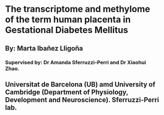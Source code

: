 # The transcriptome and methylome of the term human placenta in Gestational Diabetes Mellitus

## By: Marta Ibañez Lligoña

### Supervised by: Dr Amanda Sferruzzi-Perri and Dr Xiaohui Zhao.

## Universitat de Barcelona (UB) amd University of Cambridge (Department of Physiology, Development and Neuroscience). Sferruzzi-Perri lab.

